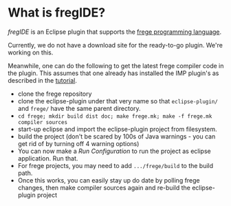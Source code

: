 What is fregIDE?
================

*fregIDE* is an Eclipse plugin that supports the [frege programming language](https://github.com/Frege/).

Currently, we do not have a download site for the ready-to-go plugin. We're working on this.

Meanwhile, one can do the following to get the latest frege compiler code in the plugin. 
This assumes that one already has installed the IMP plugin's as described in the [tutorial](https://github.com/wiki/).

  - clone the frege repository
  - clone the eclipse-plugin under that very name so that `eclipse-plugin/` and `frege/` have the same parent directory.
  - `cd frege; mkdir build dist doc; make frege.mk; make -f frege.mk compiler sources`
  - start-up eclipse and import the eclipse-plugin project from filesystem.
  - build the project (don't be scared by 100s of Java warnings - you can get rid of by turning off 4 warning options)
  - You can now make a *Run Configuration* to run the project as eclipse application. Run that.
  - For frege projects, you may need to add `.../frege/build` to the build path.
  - Once this works, you can easily stay up do date by polling frege changes, then make compiler sources again and re-build the eclipse-plugin project
